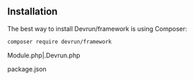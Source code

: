 ## Installation

The best way to install Devrun/framework is using Composer:

```sh
composer require devrun/framework
```


Module.php|.Devrun.php

package.json
